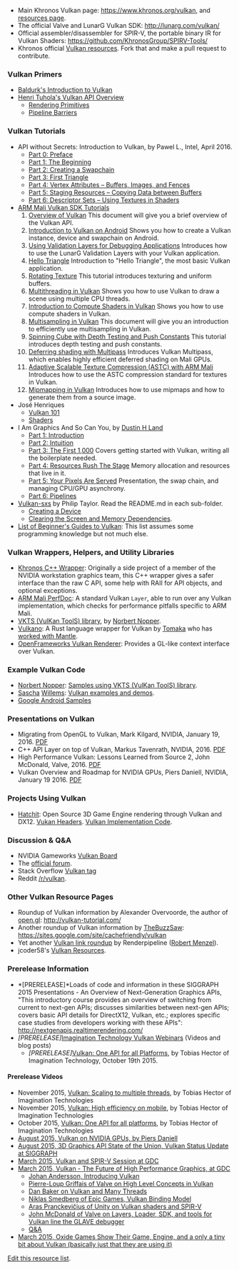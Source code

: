 

-   Main Khronos Vulkan page: <https://www.khronos.org/vulkan>, and
    [resources page](https://www.khronos.org/vulkan/resources).
-   The official Valve and LunarG Vulkan
    SDK: <http://lunarg.com/vulkan/>
-   Official assembler/disassembler for SPIR-V, the portable binary IR
    for Vulkan Shaders: <https://github.com/KhronosGroup/SPIRV-Tools/>
-   Khronos official [Vulkan
    resources](https://github.com/KhronosGroup/Khronosdotorg/tree/master/api/vulkan).
    Fork that and make a pull request to contribute.

### Vulkan Primers
-   [Baldurk's Introduction to Vulkan](https://renderdoc.org/vulkan-in-30-minutes.html)
-   [Henri Tuhola's Vulkan API Overview](http://boxbase.org/entries/2016/feb/22/vulkan-api-overview)
    -    [Rendering Primitives](http://boxbase.org/entries/2016/feb/29/vulkan-api-overview-2)
    -    [Pipeline Barriers](http://boxbase.org/entries/2016/mar/7/vulkan-api-overview-3)

### Vulkan Tutorials

-   API without Secrets: Introduction to Vulkan, by Pawel L., Intel, April 2016.
    -   [Part 0: Preface](https://software.intel.com/en-us/articles/api-without-secrets-introduction-to-vulkan-preface)
    -   [Part 1: The Beginning](https://software.intel.com/en-us/articles/api-without-secrets-introduction-to-vulkan-part-1)
    -   [Part 2: Creating a Swapchain](https://software.intel.com/en-us/articles/api-without-secrets-introduction-to-vulkan-part-2)
    -   [Part 3: First Triangle](https://software.intel.com/en-us/articles/api-without-secrets-introduction-to-vulkan-part-3)
    -   [Part 4: Vertex Attributes – Buffers, Images, and Fences](https://software.intel.com/en-us/articles/api-without-secrets-introduction-to-vulkan-part-4)
    -   [Part 5: Staging Resources – Copying Data between Buffers](https://software.intel.com/en-us/articles/api-without-secrets-introduction-to-vulkan-part-5)
    -   [Part 6: Descriptor Sets – Using Textures in Shaders](https://software.intel.com/en-us/articles/api-without-secrets-introduction-to-vulkan-part-6)
-   [ARM Mali Vulkan SDK Tutorials](https://arm-software.github.io/vulkan-sdk/tutorials.html)
    1.  [Overview of Vulkan](https://arm-software.github.io/vulkan-sdk/vulkan_intro.html)
        This document will give you a brief overview of the Vulkan API.
    2.  [Introduction to Vulkan on Android](https://arm-software.github.io/vulkan-sdk/creating_vulkan_window.html)
        Shows you how to create a Vulkan instance, device and swapchain on Android.
    3.  [Using Validation Layers for Debugging Applications](https://arm-software.github.io/vulkan-sdk/_validation_layer.html)
        Introduces how to use the LunarG Validation Layers with your Vulkan application.
    4.  [Hello Triangle](https://arm-software.github.io/vulkan-sdk/hello_triangle.html)
        Introduction to "Hello Triangle", the most basic Vulkan application.
    5.  [Rotating Texture](https://arm-software.github.io/vulkan-sdk/rotating_texture.html)
        This tutorial introduces texturing and uniform buffers.
    6.  [Multithreading in Vulkan](https://arm-software.github.io/vulkan-sdk/multithreading.html)
        Shows you how to use Vulkan to draw a scene using multiple CPU threads.
    7.  [Introduction to Compute Shaders in Vulkan](https://arm-software.github.io/vulkan-sdk/basic_compute.html)
        Shows you how to use compute shaders in Vulkan.
    8.  [Multisampling in Vulkan](https://arm-software.github.io/vulkan-sdk/multisampling.html)
        This document will give you an introduction to efficiently use multisampling in Vulkan.
    9.  [Spinning Cube with Depth Testing and Push Constants](https://arm-software.github.io/vulkan-sdk/spinning_cube.html)
        This tutorial introduces depth testing and push constants.
    10.  [Deferring shading with Multipass](https://arm-software.github.io/vulkan-sdk/multipass.html)
        Introduces Vulkan Multipass, which enables highly efficient deferred shading on Mali GPUs.
    11.  [Adaptive Scalable Texture Compression (ASTC) with ARM Mali](https://arm-software.github.io/vulkan-sdk/_a_s_t_c.html)
        Introduces how to use the ASTC compression standard for textures in Vulkan.
    12.  [Mipmapping in Vulkan](https://arm-software.github.io/vulkan-sdk/mipmapping.html)
        Introduces how to use mipmaps and how to generate them from a source image.
-   José Henriques
    -   [Vulkan 101](http://www.jhenriques.net/development.html)  
    -   [Shaders](http://www.jhenriques.net/vulkan_shaders.html)
-   I Am Graphics And So Can You, by [Dustin H Land](https://www.fasterthan.life/contact)
    - [Part 1: Introduction](https://www.fasterthan.life/blog/2017/7/11/i-am-graphics-and-so-can-you-part-1)
    - [Part 2: Intuition](https://www.fasterthan.life/blog/2017/7/11/i-am-graphics-and-so-can-you-part-2-intuition)
    - [Part 3: The First 1,000](https://www.fasterthan.life/blog/2017/7/12/i-am-graphics-and-so-can-you-part-3-breaking-ground)
      Covers getting started with Vulkan, writing all the boilerplate needed.
    - [Part 4: Resources Rush The Stage](https://www.fasterthan.life/blog/2017/7/13/i-am-graphics-and-so-can-you-part-4-)
      Memory allocation and resources that live in it.
    - [Part 5: Your Pixels Are Served](https://www.fasterthan.life/blog/2017/7/22/i-am-graphics-and-so-can-you-part-5-your-pixels-are-served) Presentation, the swap chain, and managing CPU/GPU asynchrony.    
    - [Part 6: Pipelines](https://www.fasterthan.life/blog/2017/7/24/i-am-graphics-and-so-can-you-part-6-pipelines)
-   [Vulkan-sxs](https://github.com/philiptaylor/vulkan-sxs) by Philip Taylor. Read the README.md in each sub-folder.
    -   [Creating a Device](https://github.com/philiptaylor/vulkan-sxs/blob/master/01-device/README.md)
    -   [Clearing the Screen and Memory Dependencies](https://github.com/philiptaylor/vulkan-sxs/blob/master/04-clear/README.md).
-   [List of Beginner's Guides to Vulkan](https://www.khronos.org/blog/beginners-guide-to-vulkan):
    This list assumes some programming knowledge but not much else. 

### Vulkan Wrappers, Helpers, and Utility Libraries

-   [Khronos C++ Wrapper](https://github.com/KhronosGroup/Vulkan-Hpp/blob/master/README.md):
    Originally a side project of a member of the NVIDIA workstation graphics team,
    this C++ wrapper gives a safer interface than the raw C API,
    some help with RAII for API objects, and optional exceptions.
-   [ARM Mali PerfDoc](https://github.com/ARM-software/perfdoc):
    A standard Vulkan `Layer`, able to run over any Vulkan implementation,
    which checks for performance pitfalls specific to ARM Mali.
-   [VKTS (VulKan ToolS) library](https://github.com/McNopper/Vulkan),
    by [Norbert Nopper](https://twitter.com/McNopper).
-   [Vulkano](https://github.com/tomaka/vulkano): A Rust language
    wrapper for Vulkan by [Tomaka](https://www.reddit.com/user/tomaka17)
    who has [worked with Mantle](https://github.com/tomaka/mantle-demo).
-   [OpenFrameworks Vulkan Renderer](https://forum.openframeworks.cc/t/vulkan-renderer/23800):
    Provides a GL-like context interface over Vulkan.   

### Example Vulkan Code

-   [Norbert Nopper](https://twitter.com/McNopper): [Samples using VKTS
    (VulKan ToolS) library](https://github.com/McNopper/Vulkan).
-   [Sascha](http://www.saschawillems.de/)
    [Willems](https://twitter.com/SaschaWillems2): [Vulkan examples and
    demos](https://github.com/SaschaWillems/Vulkan).
-   [Google Android Samples](https://github.com/googlesamples/android-vulkan-tutorials)

### Presentations on Vulkan
 - Migrating from OpenGL to Vulkan, Mark Kilgard, NVIDIA, January 19, 2016. [PDF](http://on-demand.gputechconf.com/gtc/2016/events/vulkanday/Migrating_from_OpenGL_to_Vulkan.pdf)
 - C++ API Layer on top of Vulkan, Markus Tavenrath, NVIDIA, 2016. [PDF](http://on-demand.gputechconf.com/gtc/2016/events/vulkanday/Vulkan_C++.pdf)
 - High Performance Vulkan: Lessons Learned from Source 2, John McDonald, Valve, 2016. [PDF](http://on-demand.gputechconf.com/gtc/2016/events/vulkanday/High_Performance_Vulkan.pdf)
 - Vulkan Overview and Roadmap for NVIDIA GPUs, Piers Daniell, NVIDIA, January 19 2016. [PDF](https://developer.nvidia.com/sites/default/files/akamai/gameworks/VulkanDevDaypdaniel.pdf)

### Projects Using Vulkan
-   [Hatchit](https://github.com/thirddegree/Hatchit): Open Source 3D Game Engine rendering through Vulkan and DX12. [Vukan Headers](https://github.com/thirddegree/HatchitGraphics/tree/master/include/vulkan). [Vulkan Implementation Code](https://github.com/thirddegree/HatchitGraphics/tree/master/source/vulkan).

### Discussion & Q&A

-   NVIDIA Gameworks [Vulkan
    Board](https://devtalk.nvidia.com/default/board/166/)
-   The [official
    forum](https://www.khronos.org/message_boards/forumdisplay.php/114-Vulkan-High-Efficiency-GPU-Graphics-and-Compute).
-   Stack Overflow [Vulkan
    tag](http://stackoverflow.com/questions/tagged/vulkan)
-   Reddit [/r/vulkan](https://www.reddit.com/r/vulkan/).

### Other Vulkan Resource Pages

-   Roundup of Vulkan information by Alexander Overvoorde, the author of
    [open.gl](https://open.gl/): <http://vulkan-tutorial.com/>
-   Another roundup of Vulkan information by
    [TheBuzzSaw](https://www.reddit.com/user/TheBuzzSaw):
    <https://sites.google.com/site/cachefriendly/vulkan>
-   Yet another [Vulkan link
    roundup](http://renderingpipeline.com/2015/03/vulkan-links) by
    Renderpipeline ([Robert
    Menzel](https://twitter.com/renderpipeline)).
-   jcoder58's [Vulkan Resources](https://github.com/jcoder58/VulkanResources).

### Prerelease Information
-   *[PRERELEASE]*Loads of code and information in these SIGGRAPH 2015
    Presentations - An Overview of Next-Generation Graphics APIs, "This
    introductory course provides an overview of switching from current
    to next-gen APIs; discusses similarities between next-gen APIs;
    covers basic API details for DirectX12, Vulkan, etc.; explores
    specific case studies from developers working with these APIs":
    <http://nextgenapis.realtimerendering.com/>
-   *[PRERELEASE]*[Imagination Technology Vulkan
    Webinars](http://blog.imgtec.com/powervr/5-new-webinars-on-the-vulkan-api)
    (Videos and blog posts)
    -   *[PRERELEASE]*[Vulkan: One API for all
        Platforms](http://blog.imgtec.com/powervr/vulkan-one-api-for-all-platforms),
        by Tobias Hector of Imagination Technology, October 19th 2015.

#### Prerelease Videos

-   November 2015, [Vulkan: Scaling to multiple
    threads](https://www.youtube.com/watch?v=s3ub6iVThro&t=2m35s), by
    Tobias Hector of Imagination Technologies
-   November 2015, [Vulkan: High efficiency on
    mobile](https://www.youtube.com/watch?v=4exq7Pb0XRo), by Tobias
    Hector of Imagination Technologies
-   October 2015, [Vulkan: One API for all
    platforms](https://www.youtube.com/watch?v=eDp7CFw-UPE), by Tobias
    Hector of Imagination Technologies
-   [August 2015, Vulkan on NVIDIA GPUs, by Piers
    Daniell](https://www.youtube.com/watch?v=NqensKmmRfE)
-   [August 2015, 3D Graphics API State of the Union, Vulkan Status
    Update at
    SIGGRAPH](https://www.youtube.com/watch?v=quNsdYfWXfM&t=55m21s)
-   [March 2015, Vulkan and SPIR-V Session at
    GDC](https://www.youtube.com/watch?v=qKbtrVEhaw8)
-   [March 2015, Vulkan - The Future of High Performance Graphics, at
    GDC](https://www.youtube.com/watch?v=QF7gENO6CI8&)
    -   [Johan Andersson, Introducing
        Vulkan](https://www.youtube.com/watch?v=QF7gENO6CI8&t=03m10s)
    -   [Pierre-Loup Griffais of Valve on High Level Concepts in
        Vulkan](https://www.youtube.com/watch?v=QF7gENO6CI8&t=08m42s)
    -   [Dan Baker on Vulkan and Many
        Threads](https://www.youtube.com/watch?v=QF7gENO6CI8&t=20m0s)
    -   [Niklas Smedberg of Epic Games, Vulkan Binding
        Model](https://www.youtube.com/watch?v=QF7gENO6CI8&t=32m38s)
    -   [Aras Pranckevičius of Unity on Vulkan shaders and
        SPIR-V](https://www.youtube.com/watch?v=QF7gENO6CI8&t=39m36s)
    -   [John McDonald of Valve on Layers, Loader, SDK, and tools for
        Vulkan line the GLAVE
        debugger](https://www.youtube.com/watch?v=QF7gENO6CI8&t=50m33s)
    -   [Q&A](https://www.youtube.com/watch?v=QF7gENO6CI8&t=63m35s)
-   [March 2015, Oxide Games Show Their Game, Engine, and a only a tiny
    bit about Vulkan (basically just that they are using
    it)](https://www.youtube.com/watch?v=ljeBu7-vKI4&t=1m32s)

[Edit this resource list](https://github.com/ahcox/ahcox.com/edit/master/vulkan/resources.md).
